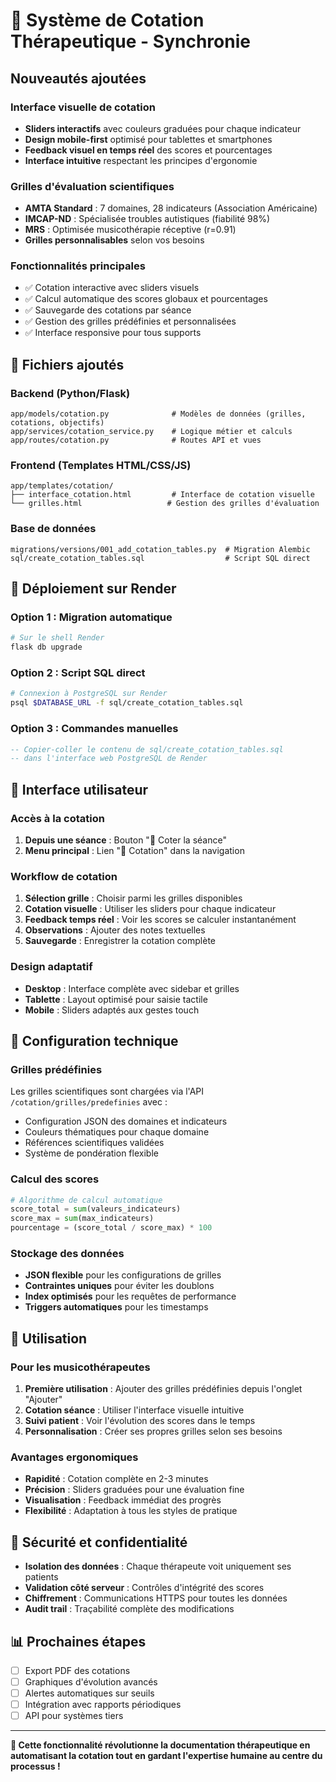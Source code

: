 # 🎯 Système de Cotation Thérapeutique - Synchronie

## Nouveautés ajoutées

### Interface visuelle de cotation
- **Sliders interactifs** avec couleurs graduées pour chaque indicateur
- **Design mobile-first** optimisé pour tablettes et smartphones 
- **Feedback visuel en temps réel** des scores et pourcentages
- **Interface intuitive** respectant les principes d'ergonomie

### Grilles d'évaluation scientifiques
- **AMTA Standard** : 7 domaines, 28 indicateurs (Association Américaine)
- **IMCAP-ND** : Spécialisée troubles autistiques (fiabilité 98%)
- **MRS** : Optimisée musicothérapie réceptive (r=0.91)
- **Grilles personnalisables** selon vos besoins

### Fonctionnalités principales
- ✅ Cotation interactive avec sliders visuels
- ✅ Calcul automatique des scores globaux et pourcentages
- ✅ Sauvegarde des cotations par séance
- ✅ Gestion des grilles prédéfinies et personnalisées
- ✅ Interface responsive pour tous supports

## 📁 Fichiers ajoutés

### Backend (Python/Flask)
```
app/models/cotation.py              # Modèles de données (grilles, cotations, objectifs)
app/services/cotation_service.py    # Logique métier et calculs
app/routes/cotation.py              # Routes API et vues
```

### Frontend (Templates HTML/CSS/JS)
```
app/templates/cotation/
├── interface_cotation.html         # Interface de cotation visuelle
└── grilles.html                   # Gestion des grilles d'évaluation
```

### Base de données
```
migrations/versions/001_add_cotation_tables.py  # Migration Alembic
sql/create_cotation_tables.sql                  # Script SQL direct
```

## 🚀 Déploiement sur Render

### Option 1 : Migration automatique
```bash
# Sur le shell Render
flask db upgrade
```

### Option 2 : Script SQL direct
```bash
# Connexion à PostgreSQL sur Render
psql $DATABASE_URL -f sql/create_cotation_tables.sql
```

### Option 3 : Commandes manuelles
```sql
-- Copier-coller le contenu de sql/create_cotation_tables.sql
-- dans l'interface web PostgreSQL de Render
```

## 🎨 Interface utilisateur

### Accès à la cotation
1. **Depuis une séance** : Bouton "🎯 Coter la séance" 
2. **Menu principal** : Lien "🎯 Cotation" dans la navigation

### Workflow de cotation
1. **Sélection grille** : Choisir parmi les grilles disponibles
2. **Cotation visuelle** : Utiliser les sliders pour chaque indicateur
3. **Feedback temps réel** : Voir les scores se calculer instantanément
4. **Observations** : Ajouter des notes textuelles
5. **Sauvegarde** : Enregistrer la cotation complète

### Design adaptatif
- **Desktop** : Interface complète avec sidebar et grilles
- **Tablette** : Layout optimisé pour saisie tactile
- **Mobile** : Sliders adaptés aux gestes touch

## 🔧 Configuration technique

### Grilles prédéfinies
Les grilles scientifiques sont chargées via l'API `/cotation/grilles/predefinies` avec :
- Configuration JSON des domaines et indicateurs
- Couleurs thématiques pour chaque domaine
- Références scientifiques validées
- Système de pondération flexible

### Calcul des scores
```python
# Algorithme de calcul automatique
score_total = sum(valeurs_indicateurs)
score_max = sum(max_indicateurs) 
pourcentage = (score_total / score_max) * 100
```

### Stockage des données
- **JSON flexible** pour les configurations de grilles
- **Contraintes uniques** pour éviter les doublons
- **Index optimisés** pour les requêtes de performance
- **Triggers automatiques** pour les timestamps

## 🎯 Utilisation

### Pour les musicothérapeutes
1. **Première utilisation** : Ajouter des grilles prédéfinies depuis l'onglet "Ajouter"
2. **Cotation séance** : Utiliser l'interface visuelle intuitive
3. **Suivi patient** : Voir l'évolution des scores dans le temps
4. **Personnalisation** : Créer ses propres grilles selon ses besoins

### Avantages ergonomiques
- **Rapidité** : Cotation complète en 2-3 minutes
- **Précision** : Sliders graduées pour une évaluation fine
- **Visualisation** : Feedback immédiat des progrès
- **Flexibilité** : Adaptation à tous les styles de pratique

## 🔐 Sécurité et confidentialité
- **Isolation des données** : Chaque thérapeute voit uniquement ses patients
- **Validation côté serveur** : Contrôles d'intégrité des scores
- **Chiffrement** : Communications HTTPS pour toutes les données
- **Audit trail** : Traçabilité complète des modifications

## 📊 Prochaines étapes
- [ ] Export PDF des cotations
- [ ] Graphiques d'évolution avancés  
- [ ] Alertes automatiques sur seuils
- [ ] Intégration avec rapports périodiques
- [ ] API pour systèmes tiers

---

**🎵 Cette fonctionnalité révolutionne la documentation thérapeutique en automatisant la cotation tout en gardant l'expertise humaine au centre du processus !**
